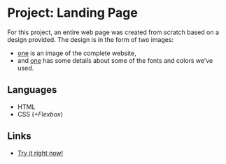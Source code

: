 # Project: Landing Page

For this project, an entire web page was created from scratch based on a design provided. The design is in the form of two images: 
+ [one](./design/01.png) is an image of the complete website, 
+ and [one](./design/02.png) has some details about some of the fonts and colors we’ve used.

## Languages

+ HTML
+ CSS (*+Flexbox*)

## Links
- [Try it right now!](https://andrecosta90.github.io/odin-landing-page)
